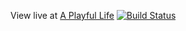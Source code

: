View live at [A Playful Life](http://aplayfullife.net) [![Build Status](https://travis-ci.org/jesswhitworth/aplayfullife.svg?branch=master)](https://travis-ci.org/jesswhitworth/aplayfullife)
